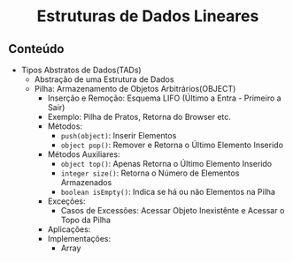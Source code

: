 <h1 align="center">Estruturas de Dados Lineares</h1>

<h2>Conteúdo</h2>

  -  Tipos Abstratos de Dados(TADs)
      - Abstração de uma Estrutura de Dados
      - Pilha: Armazenamento de Objetos Arbitrários(OBJECT)
          - Inserção e Remoção: Esquema LIFO (Último a Entra - Primeiro a Sair)
          - Exemplo: Pilha de Pratos, Retorna do Browser etc.
          - Métodos:
              - `push(object)`: Inserir Elementos
              - `object pop()`: Remover e Retorna o Último Elemento Inserido
          - Métodos Auxiliares:
              - `object top()`: Apenas Retorna o Último Elemento Inserido
              - `integer size()`: Retorna o Número de Elementos Armazenados
              - `boolean isEmpty()`: Indica se há ou não Elementos na Pilha
          - Exceções:
              - Casos de Excessões: Acessar Objeto Inexistênte e Acessar o Topo da Pilha
          - Aplicações:
          - Implementações:
              - Array    
